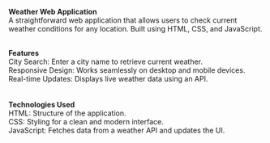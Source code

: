 <b>Weather Web Application</b><br>
A straightforward web application that allows users to check current weather conditions for any location. Built using HTML, CSS, and JavaScript.<br><br>

<b>Features</b><br>
City Search: Enter a city name to retrieve current weather.<br>
Responsive Design: Works seamlessly on desktop and mobile devices.<br>
Real-time Updates: Displays live weather data using an API.<br><br><br>
<b>Technologies Used</b><br>
HTML: Structure of the application.<br>
CSS: Styling for a clean and modern interface.<br>
JavaScript: Fetches data from a weather API and updates the UI.<br>
